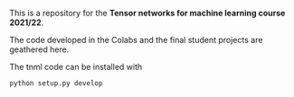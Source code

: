 This is a repository for the **Tensor networks for machine learning course 2021/22**.

The code developed in the Colabs and the final student projects are geathered here.

The tnml code can be installed with

```python setup.py develop```
